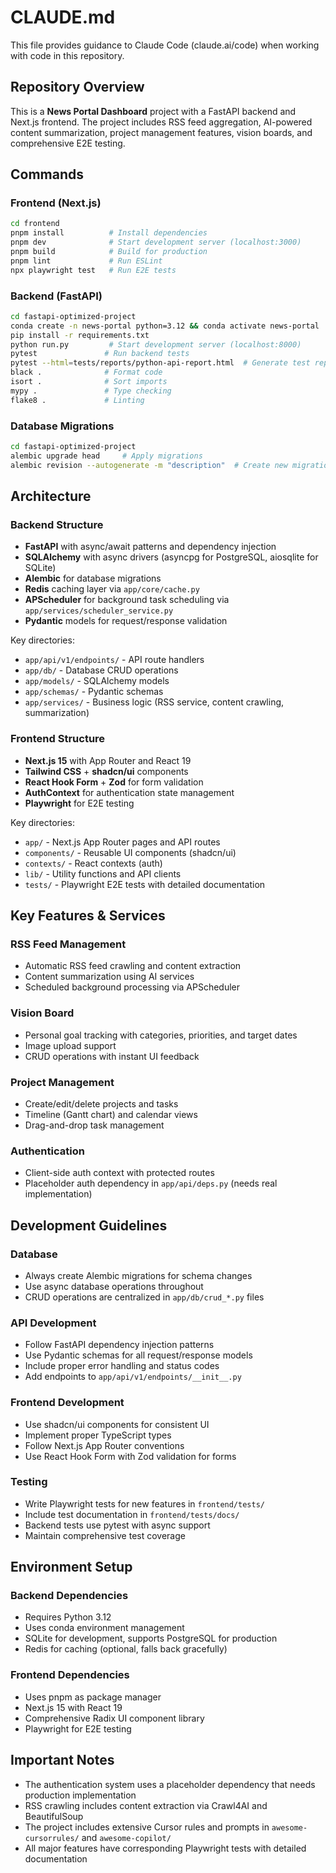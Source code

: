 # CLAUDE.md

This file provides guidance to Claude Code (claude.ai/code) when working with code in this repository.

## Repository Overview

This is a **News Portal Dashboard** project with a FastAPI backend and Next.js frontend. The project includes RSS feed aggregation, AI-powered content summarization, project management features, vision boards, and comprehensive E2E testing.

## Commands

### Frontend (Next.js)
```bash
cd frontend
pnpm install          # Install dependencies 
pnpm dev              # Start development server (localhost:3000)
pnpm build            # Build for production
pnpm lint             # Run ESLint
npx playwright test   # Run E2E tests
```

### Backend (FastAPI)
```bash
cd fastapi-optimized-project
conda create -n news-portal python=3.12 && conda activate news-portal
pip install -r requirements.txt
python run.py         # Start development server (localhost:8000)
pytest               # Run backend tests
pytest --html=tests/reports/python-api-report.html  # Generate test report
black .              # Format code
isort .              # Sort imports
mypy .               # Type checking
flake8 .             # Linting
```

### Database Migrations
```bash
cd fastapi-optimized-project
alembic upgrade head     # Apply migrations
alembic revision --autogenerate -m "description"  # Create new migration
```

## Architecture

### Backend Structure
- **FastAPI** with async/await patterns and dependency injection
- **SQLAlchemy** with async drivers (asyncpg for PostgreSQL, aiosqlite for SQLite)
- **Alembic** for database migrations
- **Redis** caching layer via `app/core/cache.py`
- **APScheduler** for background task scheduling via `app/services/scheduler_service.py`
- **Pydantic** models for request/response validation

Key directories:
- `app/api/v1/endpoints/` - API route handlers
- `app/db/` - Database CRUD operations
- `app/models/` - SQLAlchemy models  
- `app/schemas/` - Pydantic schemas
- `app/services/` - Business logic (RSS service, content crawling, summarization)

### Frontend Structure
- **Next.js 15** with App Router and React 19
- **Tailwind CSS** + **shadcn/ui** components
- **React Hook Form** + **Zod** for form validation
- **AuthContext** for authentication state management
- **Playwright** for E2E testing

Key directories:
- `app/` - Next.js App Router pages and API routes
- `components/` - Reusable UI components (shadcn/ui)
- `contexts/` - React contexts (auth)
- `lib/` - Utility functions and API clients
- `tests/` - Playwright E2E tests with detailed documentation

## Key Features & Services

### RSS Feed Management
- Automatic RSS feed crawling and content extraction
- Content summarization using AI services
- Scheduled background processing via APScheduler

### Vision Board
- Personal goal tracking with categories, priorities, and target dates
- Image upload support
- CRUD operations with instant UI feedback

### Project Management
- Create/edit/delete projects and tasks
- Timeline (Gantt chart) and calendar views
- Drag-and-drop task management

### Authentication
- Client-side auth context with protected routes
- Placeholder auth dependency in `app/api/deps.py` (needs real implementation)

## Development Guidelines

### Database
- Always create Alembic migrations for schema changes
- Use async database operations throughout
- CRUD operations are centralized in `app/db/crud_*.py` files

### API Development
- Follow FastAPI dependency injection patterns
- Use Pydantic schemas for all request/response models
- Include proper error handling and status codes
- Add endpoints to `app/api/v1/endpoints/__init__.py`

### Frontend Development
- Use shadcn/ui components for consistent UI
- Implement proper TypeScript types
- Follow Next.js App Router conventions
- Use React Hook Form with Zod validation for forms

### Testing
- Write Playwright tests for new features in `frontend/tests/`
- Include test documentation in `frontend/tests/docs/`
- Backend tests use pytest with async support
- Maintain comprehensive test coverage

## Environment Setup

### Backend Dependencies
- Requires Python 3.12
- Uses conda environment management
- SQLite for development, supports PostgreSQL for production
- Redis for caching (optional, falls back gracefully)

### Frontend Dependencies
- Uses pnpm as package manager
- Next.js 15 with React 19
- Comprehensive Radix UI component library
- Playwright for E2E testing

## Important Notes

- The authentication system uses a placeholder dependency that needs production implementation
- RSS crawling includes content extraction via Crawl4AI and BeautifulSoup
- The project includes extensive Cursor rules and prompts in `awesome-cursorrules/` and `awesome-copilot/`
- All major features have corresponding Playwright tests with detailed documentation